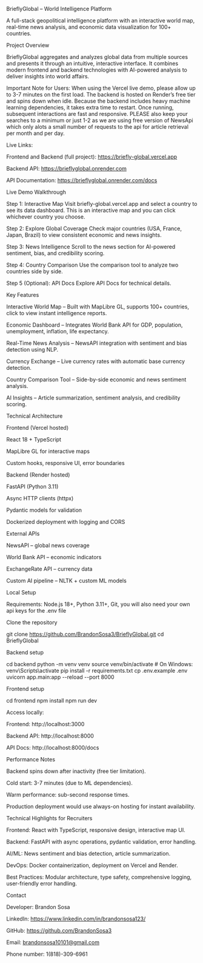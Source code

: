 BrieflyGlobal – World Intelligence Platform

A full-stack geopolitical intelligence platform with an interactive world map, real-time news analysis, and economic data visualization for 100+ countries.

Project Overview

BrieflyGlobal aggregates and analyzes global data from multiple sources and presents it through an intuitive, interactive interface. It combines modern frontend and backend technologies with AI-powered analysis to deliver insights into world affairs.

Important Note for Users:
When using the Vercel live demo, please allow up to 3-7 minutes on the first load. The backend is hosted on Render’s free tier and spins down when idle. Because the backend includes heavy machine learning dependencies, it takes extra time to restart. Once running, subsequent interactions are fast and responsive. PLEASE also keep your searches to a minimum or just 1-2 as we are using free version of NewsApi which only alots a small number of requests to the api for article retrieval per month and per day.

Live Links:

Frontend and Backend (full project): https://briefly-global.vercel.app 

Backend API: https://brieflyglobal.onrender.com 

API Documentation: https://brieflyglobal.onrender.com/docs

Live Demo Walkthrough

Step 1: Interactive Map
Visit briefly-global.vercel.app
 and select a country to see its data dashboard. This is an interactive map and you can click whichever country you choose.

Step 2: Explore Global Coverage
Check major countries (USA, France, Japan, Brazil) to view consistent economic and news insights.

Step 3: News Intelligence
Scroll to the news section for AI-powered sentiment, bias, and credibility scoring.

Step 4: Country Comparison
Use the comparison tool to analyze two countries side by side.

Step 5 (Optional): API Docs
Explore API Docs
 for technical details.

Key Features

Interactive World Map – Built with MapLibre GL, supports 100+ countries, click to view instant intelligence reports.

Economic Dashboard – Integrates World Bank API for GDP, population, unemployment, inflation, life expectancy.

Real-Time News Analysis – NewsAPI integration with sentiment and bias detection using NLP.

Currency Exchange – Live currency rates with automatic base currency detection.

Country Comparison Tool – Side-by-side economic and news sentiment analysis.

AI Insights – Article summarization, sentiment analysis, and credibility scoring.

Technical Architecture

Frontend (Vercel hosted)

React 18 + TypeScript

MapLibre GL for interactive maps

Custom hooks, responsive UI, error boundaries

Backend (Render hosted)

FastAPI (Python 3.11)

Async HTTP clients (httpx)

Pydantic models for validation

Dockerized deployment with logging and CORS

External APIs

NewsAPI – global news coverage

World Bank API – economic indicators

ExchangeRate API – currency data

Custom AI pipeline – NLTK + custom ML models

Local Setup

Requirements: Node.js 18+, Python 3.11+, Git, you will also need your own api keys for the .env file

Clone the repository

git clone https://github.com/BrandonSosa3/BrieflyGlobal.git
cd BrieflyGlobal


Backend setup

cd backend
python -m venv venv
source venv/bin/activate   # On Windows: venv\Scripts\activate
pip install -r requirements.txt
cp .env.example .env
uvicorn app.main:app --reload --port 8000


Frontend setup

cd frontend
npm install
npm run dev


Access locally:

Frontend: http://localhost:3000

Backend API: http://localhost:8000

API Docs: http://localhost:8000/docs

Performance Notes

Backend spins down after inactivity (free tier limitation).

Cold start: 3-7 minutes (due to ML dependencies).

Warm performance: sub-second response times.

Production deployment would use always-on hosting for instant availability.

Technical Highlights for Recruiters

Frontend: React with TypeScript, responsive design, interactive map UI.

Backend: FastAPI with async operations, pydantic validation, error handling.

AI/ML: News sentiment and bias detection, article summarization.

DevOps: Docker containerization, deployment on Vercel and Render.

Best Practices: Modular architecture, type safety, comprehensive logging, user-friendly error handling.

Contact

Developer: Brandon Sosa

LinkedIn: https://www.linkedin.com/in/brandonsosa123/ 

GitHub: https://github.com/BrandonSosa3 

Email: brandonsosa10101@gmail.com

Phone number: 1(818)-309-6961